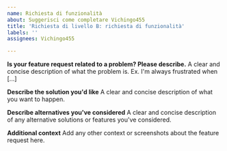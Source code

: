 ```yaml
---
name: Richiesta di funzionalità
about: Suggerisci come completare Vichingo455
title: 'Richiesta di livello B: richiesta di funzionalità'
labels: ''
assignees: Vichingo455

---
```


**Is your feature request related to a problem? Please describe.**
A clear and concise description of what the problem is. Ex. I'm always frustrated when [...]

**Describe the solution you'd like**
A clear and concise description of what you want to happen.

**Describe alternatives you've considered**
A clear and concise description of any alternative solutions or features you've considered.

**Additional context**
Add any other context or screenshots about the feature request here.
